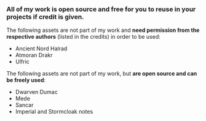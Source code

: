 ### All of my work is open source and free for you to reuse in your projects if credit is given.

The following assets are not part of my work and **need permission from the respective authors** (listed in the credits) in order to be used:

- Ancient Nord Halrad
- Atmoran Drakr
- Ulfric

The following assets are not part of my work, but **are open source and can be freely used**:

- Dwarven Dumac
- Mede 
- Sancar
- Imperial and Stormcloak notes 
